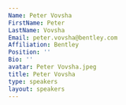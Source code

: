 ```yaml
---
Name: Peter Vovsha
FirstName: Peter
LastName: Vovsha
Email: peter.vovsha@bentley.com
Affiliation: Bentley
Position: ''
Bio: ''
avatar: Peter Vovsha.jpeg
title: Peter Vovsha
type: speakers
layout: speakers
---
```

